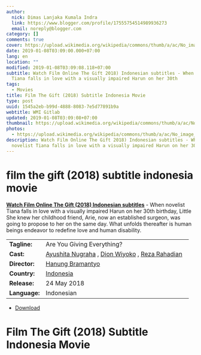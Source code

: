 ```yaml
---
author:
  nick: Dimas Lanjaka Kumala Indra
  link: https://www.blogger.com/profile/17555754514989936273
  email: noreply@blogger.com
category: []
comments: true
cover: https://upload.wikimedia.org/wikipedia/commons/thumb/a/ac/No_image_available.svg/2048px-No_image_available.svg.png
date: 2019-01-08T03:09:00.000+07:00
lang: en
location: ""
modified: 2019-01-08T03:09:08.118+07:00
subtitle: Watch Film Online The Gift 2018) Indonesian subtitles - When novelist
  Tiana falls in love with a visually impaired Harun on her 30th
tags:
  - Movies
title: Film The Gift (2018) Subtitle Indonesia Movie
type: post
uuid: 1545a2eb-b99d-4888-8083-7e5d77891b9a
webtitle: WMI Gitlab
updated: 2019-01-08T03:09:08+07:00
thumbnail: https://upload.wikimedia.org/wikipedia/commons/thumb/a/ac/No_image_available.svg/2048px-No_image_available.svg.png
photos:
  - https://upload.wikimedia.org/wikipedia/commons/thumb/a/ac/No_image_available.svg/2048px-No_image_available.svg.png
description: Watch Film Online The Gift 2018) Indonesian subtitles - When
  novelist Tiana falls in love with a visually impaired Harun on her 30th
---
```


<h1 for="title" class="notranslate">film the gift (2018) subtitle indonesia  movie</h1>  <div>  <div class="entry-content entry-content-single" itemprop="description">  <p> <span class="notranslate"> <strong><a href="http://web-manajemen.blogspot.com/p/search.html?q=the%20gift%202018">Watch Film Online The Gift (2018) Indonesian subtitles</a></strong> - When novelist Tiana falls in love with a visually impaired Harun on her 30th birthday, Little She knew her childhood friend, Arie, now an established surgeon, was going to propose to her on the same day.</span> <span class="notranslate"> What unfolds thereafter is human beings endeavor to redefine love and human disability.</span> </p>  <table>  <tbody><tr>  <td width="20%"> <span class="notranslate"> <strong>Tagline:</strong></span> </td>  <td> <span class="notranslate"> Are You Giving Everything?</span> </td>  </tr>  <tr>  <td width="20%"> <span class="notranslate"> <strong>Cast:</strong></span> </td>  <td> <span class="notranslate"> <span><span><a href="http://web-manajemen.blogspot.com/p/search.html?q=cast%20ayushita%20nugraha" rel="tag">Ayushita Nugraha</a></span></span> , <span><span><a href="http://web-manajemen.blogspot.com/p/search.html?q=cast%20dion%20wiyoko" rel="tag">Dion Wiyoko</a></span></span> , <span><span><a href="http://web-manajemen.blogspot.com/p/search.html?q=cast%20reza%20rahadian" rel="tag">Reza Rahadian</a></span></span></span> </td>  </tr>  <tr>  <td width="20%"> <span class="notranslate"> <strong>Director:</strong></span> </td>  <td> <span class="notranslate"> <span><span><a href="http://web-manajemen.blogspot.com/p/search.html?q=director%20hanung%20bramantyo" rel="tag">Hanung Bramantyo</a></span></span></span> </td>  </tr>  <tr>  <td width="20%"> <span class="notranslate"> <strong>Country:</strong></span> </td>  <td> <span class="notranslate"> <span><a href="http://web-manajemen.blogspot.com/p/search.html?q=country%20indonesia" rel="tag">Indonesia</a></span></span> </td>  </tr>  <tr>  <td width="20%"> <span class="notranslate"> <strong>Release:</strong></span> </td>  <td><time itemprop="dateCreated" datetime="2018-05-24T00:00:00+00:00"><span class="notranslate"> <span>24 May 2018</span></span> </time></td>  </tr>  <tr>  <td width="20%"> <span class="notranslate"> <strong>Language:</strong></span> </td>  <td> <span class="notranslate"> <span property="inLanguage">Indonesian</span></span> </td>  </tr>  </tbody></table>  <p></p>  <div id="download" class="gmr-download-wrap clearfix"><ul class="list-inline gmr-download-list clearfix"><li> <a href="https://www.webmanajemen.com/page/safelink.html?url=aHR0cDovL2xpbmtzaHJpbmsubmV0LzdhT2NQSw==" class="button" rel="nofollow" target="_blank" title="Download link 1 The Gift (2018)"><span class="icon_download" aria-hidden="true"></span></a> <span class="notranslate"> <a href="https://www.webmanajemen.com/page/safelink.html?url=aHR0cDovL2xpbmtzaHJpbmsubmV0LzdhT2NQSw==" class="button" rel="nofollow" target="_blank" title="Download link 1 The Gift (2018)">Download</a></span> </li></ul></div>  <div class="gmr-grid idmuvi-core"><div class="row grid-container"><div class="clearfix"></div></div></div>  </div>  <h1 for="title"> <span class="notranslate"> Film The Gift (2018) Subtitle Indonesia Movie</span> </h1>  </div>  <script src="https://codepen.io/dimaslanjaka/pen/aQRrbR.js"></script>